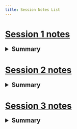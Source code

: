 ```yaml
---
title: Session Notes List
---
```

# [Session 1 notes](Session-1-notes)

<details><summary style="font-size: 20px; font-weight: bold">Summary</summary>

### Intro and Travel
Murbrek, Shnarkle, Lilith, and Rar Summerfang introduce themselves to each other. [Sarkas](Sarkas.md) also introduces himself, and offers a reward if we(the party) investigate an incident at [Aldritch farm](Aldritch-Farm.md). We ask [Aldritch](Aldritch.md) about it, and he tells us where his farm is and what he believed happened there.
### Investigation
We make our way to the Aldritch farm it is strangely untouched. There is a half inch layer of dust, despite Aldritch supposedly only leaving a couple days before. We find three knolls inside the building, and one comes in from behind us. Defeating them, we discover they hold a map and a strange symbol on their shoulders. 

</details>

# [Session 2 notes](Session-2-notes)

<details><summary style="font-size: 20px; font-weight: bold">Summary</summary>

### Travel
We continue our journey following the map we discovered off the Gnolls. We make it about half way, before taking camp. During the night, we are disturbed by a ghost. By the next day, we make our way into the dead forest, and discover a ruined stone village overtaken by decay. 
### The ruined village
In the middle of the [village](Locations\Ruined-village.md) is a ravine, with a tunnel inside. We enter, and find a small intricately decorated. There are 7 hexes on the wall, and a puzzle to identify what to push. In the left side room, there are several more Gnolls, which we overcome.
</details>

# [Session 3 notes](Session-3-notes)

<details><summary style="font-size: 20px; font-weight: bold">Summary</summary>

We continue to explore the cave. There is a room made entirely of bone on the right side. We push a couple of the hexagons in the middle room, and it opens to another room, with a zombified [dragonborn](NPC's\dragonborn.md) inside. It appears that he is the cause of the attack on Aldritch's home, and we try to defeat him. However, he escapes despite our efforts.
</details>



